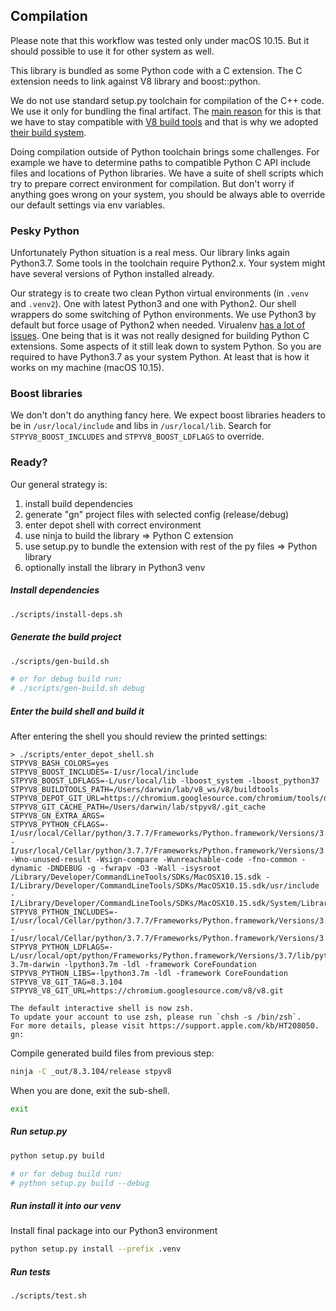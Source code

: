 ## Compilation

Please note that this workflow was tested only under macOS 10.15. 
But it should possible to use it for other system as well.

This library is bundled as some Python code with a C extension. 
The C extension needs to link against V8 library and boost::python.

We do not use standard setup.py toolchain for compilation of the C++ code. 
We use it only for bundling the final artifact.
The [main reason](https://github.com/area1/stpyv8/issues/9) for this is that we 
have to stay compatible with [V8 build tools](https://v8.dev/docs/build) and
that is why we adopted [their build system](https://gn.googlesource.com/gn/+/master/docs/reference.md).

Doing compilation outside of Python toolchain brings some challenges.
For example we have to determine paths to compatible Python C API include files and locations of Python libraries.
We have a suite of shell scripts which try to prepare correct environment for compilation.
But don't worry if anything goes wrong on your system, you should be always able to override 
our default settings via env variables. 

### Pesky Python

Unfortunately Python situation is a real mess.
Our library links again Python3.7. Some tools in the toolchain require Python2.x.
Your system might have several versions of Python installed already.
  
Our strategy is to create two clean Python virtual environments (in `.venv` and `.venv2`). 
One with latest Python3 and one with Python2. Our shell wrappers do some switching of Python environments.
We use Python3 by default but force usage of Python2 when needed.
Virualenv [has a lot of issues](https://datagrok.org/python/activate). 
One being that is it was not really designed for building Python C extensions.
Some aspects of it still leak down to system Python. So you are required to have Python3.7 as your system Python.
At least that is how it works on my machine (macOS 10.15).

### Boost libraries

We don't don't do anything fancy here. We expect boost libraries headers to be in `/usr/local/include`
and libs in `/usr/local/lib`. Search for `STPYV8_BOOST_INCLUDES` and `STPYV8_BOOST_LDFLAGS` to override.

### Ready?

Our general strategy is:

1. install build dependencies
2. generate "gn" project files with selected config (release/debug)
3. enter depot shell with correct environment
4. use ninja to build the library => Python C extension
5. use setup.py to bundle the extension with rest of the py files => Python library
6. optionally install the library in Python3 venv

##### Install dependencies

```bash
./scripts/install-deps.sh
```

##### Generate the build project

```bash
./scripts/gen-build.sh

# or for debug build run:
# ./scripts/gen-build.sh debug
```

##### Enter the build shell and build it

After entering the shell you should review the printed settings:

```
> ./scripts/enter_depot_shell.sh
STPYV8_BASH_COLORS=yes
STPYV8_BOOST_INCLUDES=-I/usr/local/include
STPYV8_BOOST_LDFLAGS=-L/usr/local/lib -lboost_system -lboost_python37
STPYV8_BUILDTOOLS_PATH=/Users/darwin/lab/v8_ws/v8/buildtools
STPYV8_DEPOT_GIT_URL=https://chromium.googlesource.com/chromium/tools/depot_tools.git
STPYV8_GIT_CACHE_PATH=/Users/darwin/lab/stpyv8/.git_cache
STPYV8_GN_EXTRA_ARGS=
STPYV8_PYTHON_CFLAGS=-I/usr/local/Cellar/python/3.7.7/Frameworks/Python.framework/Versions/3.7/include/python3.7m -I/usr/local/Cellar/python/3.7.7/Frameworks/Python.framework/Versions/3.7/include/python3.7m -Wno-unused-result -Wsign-compare -Wunreachable-code -fno-common -dynamic -DNDEBUG -g -fwrapv -O3 -Wall -isysroot /Library/Developer/CommandLineTools/SDKs/MacOSX10.15.sdk -I/Library/Developer/CommandLineTools/SDKs/MacOSX10.15.sdk/usr/include -I/Library/Developer/CommandLineTools/SDKs/MacOSX10.15.sdk/System/Library/Frameworks/Tk.framework/Versions/8.5/Headers
STPYV8_PYTHON_INCLUDES=-I/usr/local/Cellar/python/3.7.7/Frameworks/Python.framework/Versions/3.7/include/python3.7m -I/usr/local/Cellar/python/3.7.7/Frameworks/Python.framework/Versions/3.7/include/python3.7m
STPYV8_PYTHON_LDFLAGS=-L/usr/local/opt/python/Frameworks/Python.framework/Versions/3.7/lib/python3.7/config-3.7m-darwin -lpython3.7m -ldl -framework CoreFoundation
STPYV8_PYTHON_LIBS=-lpython3.7m -ldl -framework CoreFoundation
STPYV8_V8_GIT_TAG=8.3.104
STPYV8_V8_GIT_URL=https://chromium.googlesource.com/v8/v8.git

The default interactive shell is now zsh.
To update your account to use zsh, please run `chsh -s /bin/zsh`.
For more details, please visit https://support.apple.com/kb/HT208050.
gn:
```

Compile generated build files from previous step: 
```bash
ninja -C _out/8.3.104/release stpyv8
```

When you are done, exit the sub-shell.
```bash
exit
```

##### Run setup.py

```bash
python setup.py build

# or for debug build run:
# python setup.py build --debug
```

##### Run install it into our venv

Install final package into our Python3 environment

```bash
python setup.py install --prefix .venv
```

##### Run tests

```bash
./scripts/test.sh
```
